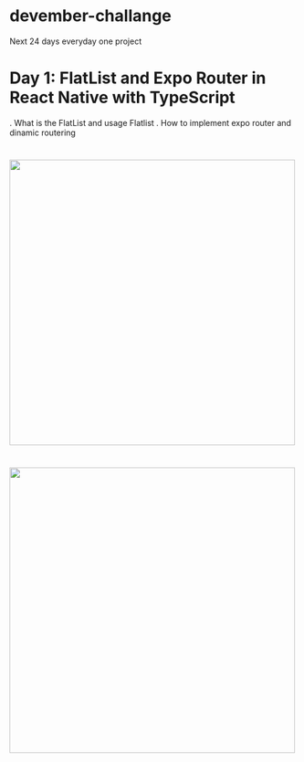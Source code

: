 # devember-challange
Next 24 days everyday one project

# Day 1: FlatList and Expo Router in React Native with TypeScript

. What is the FlatList and usage Flatlist
. How to implement expo router and dinamic routering


#  <img src="https://github.com/mhndsbgyn/devember-challange/assets/43340372/427880e1-4d4b-42dd-8ec4-1a5284e212e9" width="500" height="500">
#  <img src="https://github.com/mhndsbgyn/devember-challange/assets/43340372/15594092-674b-4918-8bf7-ada6ba38aaaf" width="500" height="500">

